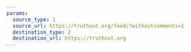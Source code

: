 ```yaml
---
params:
  source_type: 1
  source_url: https://truthout.org/feed/?withoutcomments=1
  destination_type: 2
  destination_url: https://truthout.org
---
```


